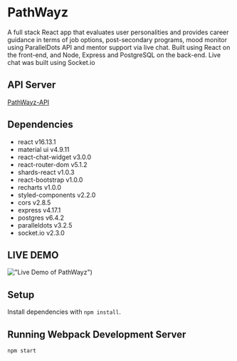 # PathWayz

A full stack React app that evaluates user personalities and provides career guidance in terms of job options, post-secondary programs, mood monitor using ParallelDots API and mentor support via live chat. Built using React on the front-end, and Node, Express and PostgreSQL on the back-end. Live chat was built using Socket.io

## API Server

[PathWayz-API](https://github.com/Ranthonym/pathwayz-api)

## Dependencies

- react v16.13.1
- material ui v4.9.11
- react-chat-widget v3.0.0
- react-router-dom v5.1.2
- shards-react v1.0.3
- react-bootstrap v1.0.0
- recharts v1.0.0
- styled-components v2.2.0
- cors v2.8.5
- express v4.17.1
- postgres v6.4.2
- paralleldots v3.2.5
- socket.io v2.3.0

## LIVE DEMO

!["Live Demo of PathWayz"](https://github.com/asmxali/scheduler/blob/master/gif/PathWayz.gif))

## Setup

Install dependencies with `npm install`.

## Running Webpack Development Server

```sh
npm start
```
